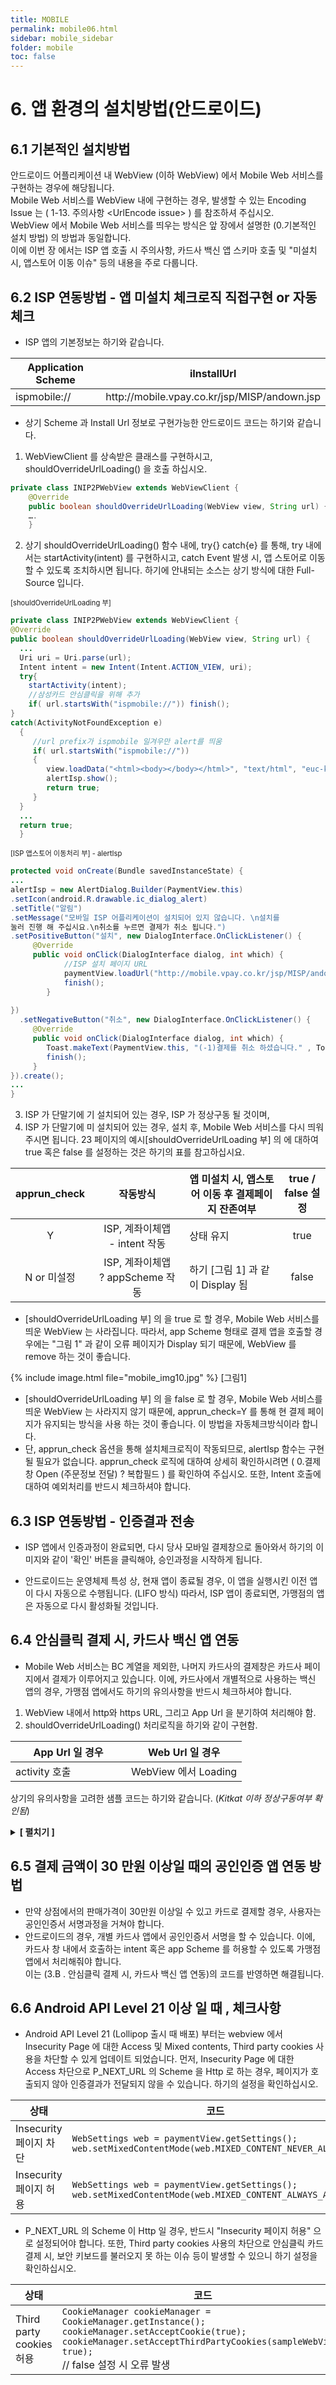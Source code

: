 ```yaml
---
title: MOBILE
permalink: mobile06.html
sidebar: mobile_sidebar
folder: mobile
toc: false
---
```


# 6. 앱 환경의 설치방법(안드로이드)

## 6.1 기본적인 설치방법

안드로이드 어플리케이션 내 WebView (이하 WebView) 에서 Mobile Web 서비스를 구현하는 경우에 해당됩니다.<br>
Mobile Web 서비스를 WebView 내에 구현하는 경우, 발생할 수 있는 Encoding Issue 는 ( 1-13. 주의사항 &lt;UrlEncode issue&gt; ) 를 참조하셔 주십시오.<br>
WebView 에서 Mobile Web 서비스를 띄우는 방식은 앞 장에서 설명한 (0.기본적인 설치 방법) 의 방법과 동일합니다.<br>
이에 이번 장 에서는 ISP 앱 호출 시 주의사항, 카드사 백신 앱 스키마 호출 및 &quot;미설치 시, 앱스토어 이동 이슈&quot; 등의 내용을 주로 다룹니다.<br>

## 6.2 ISP 연동방법 - 앱 미설치 체크로직 직접구현 or 자동체크

- ISP 앱의 기본정보는 하기와 같습니다.

<table style="width: 100%;">
<colgroup>
  <col style="width: 30%;">
  <col style="width: 70%;">
</colgroup>
  <thead>
    <tr>
      <th>Application Scheme</th>
      <th>iInstallUrl</th>
    </tr>
  </thead>
  <tbody>
    <tr>
      <td>ispmobile://</td>
      <td>http://mobile.vpay.co.kr/jsp/MISP/andown.jsp</td>
    </tr>
  </tbody>
</table>

- 상기 Scheme 과 Install Url 정보로 구현가능한 안드로이드 코드는 하기와 같습니다.

1. WebViewClient 를 상속받은 클래스를 구현하시고, shouldOverrideUrlLoading() 을 호출 하십시오.
```java
private class INIP2PWebView extends WebViewClient {
    @Override     
    public boolean shouldOverrideUrlLoading(WebView view, String url) {
    ….
    }
```

2. 상기 shouldOverrideUrlLoading() 함수 내에, try{} catch{e} 를 통해, try 내에서는 startActivity(intent) 를 구현하시고, catch Event 발생 시, 앱 스토어로 이동할 수 있도록 조치하시면 됩니다.
하기에 안내되는 소스는 상기 방식에 대한 Full-Source 입니다. 

<p style="font-size: 80%">[shouldOverrideUrlLoading 부]</p>

```java
private class INIP2PWebView extends WebViewClient {
@Override     
public boolean shouldOverrideUrlLoading(WebView view, String url) {
  ...   
  Uri uri = Uri.parse(url);     
  Intent intent = new Intent(Intent.ACTION_VIEW, uri);
  try{     
    startActivity(intent); 
    //삼성카드 안심클릭을 위해 추가
    if( url.startsWith("ispmobile://")) finish();
}
catch(ActivityNotFoundException e)
  {
     //url prefix가 ispmobile 일겨우만 alert를 띄움
     if( url.startsWith("ispmobile://"))
     {
        view.loadData("<html><body></body></html>", "text/html", "euc-kr"); 
        alertIsp.show();
        return true;
     }
  }
  ...
  return true;     
  }

```

<p style="font-size: 80%">[ISP 앱스토어 이동처리 부] - alertIsp</p>

```java
protected void onCreate(Bundle savedInstanceState) {
...
alertIsp = new AlertDialog.Builder(PaymentView.this)
.setIcon(android.R.drawable.ic_dialog_alert) 
.setTitle("알림")
.setMessage("모바일 ISP 어플리케이션이 설치되어 있지 않습니다. \n설치를 
눌러 진행 해 주십시요.\n취소를 누르면 결제가 취소 됩니다.")     
.setPositiveButton("설치", new DialogInterface.OnClickListener() { 
     @Override
     public void onClick(DialogInterface dialog, int which) { 
            //ISP 설치 페이지 URL     
            paymentView.loadUrl("http://mobile.vpay.co.kr/jsp/MISP/andown.jsp");
            finish();
        }
 
})     
  .setNegativeButton("취소", new DialogInterface.OnClickListener() {
     @Override
     public void onClick(DialogInterface dialog, int which) {     
        Toast.makeText(PaymentView.this, "(-1)결제를 취소 하셨습니다." , Toast.LENGTH_SHORT).show();     
        finish();     
     }
}).create();     
...
}

```

3. ISP 가 단말기에 기 설치되어 있는 경우, ISP 가 정상구동 될 것이며,
4. ISP 가 단말기에 미 설치되어 있는 경우, 설치 후, Mobile Web 서비스를 다시 띄워주시면 됩니다.
23 페이지의 예시[shouldOverrideUrlLoading 부] 의 에 대하여 true 혹은 false 를 설정하는 것은 하기의 표를 참고하십시요.

<table style="width: 100%;">
<colgroup>
  <col style="width: 15%">
  <col style="width: 30%">
  <col style="width: 30%">
  <col style="width: 25s%">
</colgroup>
  <thead>
    <tr>
      <th style="text-align: center">apprun_check</th>
      <th style="text-align: center">작동방식</th>
      <th>앱 미설치 시, 앱스토어 이동 후 결제페이지 잔존여부</th>
      <th style="text-align: center">true / false 설정</th>
    </tr>
  </thead>
  <tbody>
    <tr>
      <td style="text-align: center">Y</td>
      <td style="text-align: center">ISP,  계좌이체앱<br>- intent  작동</td>
      <td>상태 유지</td>
      <td style="text-align: center">true</td>
    </tr>
    <tr>
      <td style="text-align: center">N or  미설정</td>
      <td style="text-align: center">ISP,  계좌이체앱<br>? appScheme  작동</td>
      <td>하기 [그림 1]  과 같이  Display  됨</td>
      <td style="text-align: center">false</td>
    </tr>
  </tbody>
</table>

- [shouldOverrideUrlLoading 부] 의 을 true 로 할 경우, Mobile Web 서비스를 띄운 WebView 는 사라집니다.
  따라서, app Scheme 형태로 결제 앱을 호출할 경우에는 &quot;그림 1&quot; 과 같이 오류 페이지가 Display 되기 때문에, WebView 를 remove 하는 것이 좋습니다.

{% include image.html file="mobile_img10.jpg" %}
[그림1] 

- [shouldOverrideUrlLoading 부] 의 을 false 로 할 경우, Mobile Web 서비스를 띄운 WebView 는 사라지지 않기 때문에,
  apprun_check=Y 를 통해 현 결제 페이지가 유지되는 방식을 사용 하는 것이 좋습니다. 이 방법을 자동체크방식이라 합니다.
- 단, apprun_check 옵션을 통해 설치체크로직이 작동되므로, alertIsp 함수는 구현될 필요가 없습니다.
  apprun_check 로직에 대하여 상세히 확인하시려면 ( 0.결제창 Open (주문정보 전달) ? 복합필드 ) 를 확인하여 주십시오. 또한, Intent 호출에 대하여 예외처리를 반드시 체크하셔야 합니다.

## 6.3 ISP 연동방법 - 인증결과 전송

- ISP 앱에서 인증과정이 완료되면, 다시 당사 모바일 결제창으로 돌아와서 하기의 이미지와 같이 &#39;확인&#39; 버튼을 클릭해야, 승인과정을 시작하게 됩니다.

- 안드로이드는 운영체제 특성 상, 현재 앱이 종료될 경우, 이 앱을 실행시킨 이전 앱이 다시 자동으로 수행됩니다.
  (LIFO 방식) 따라서, ISP 앱이 종료되면, 가맹점의 앱은 자동으로 다시 활성화될 것입니다.

## 6.4 안심클릭 결제 시, 카드사 백신 앱 연동

- Mobile Web 서비스는 BC 계열을 제외한, 나머지 카드사의 결제창은 카드사 페이지에서 결제가 이루어지고 있습니다.
  이에, 카드사에서 개별적으로 사용하는 백신 앱의 경우, 가맹점 앱에서도 하기의 유의사항을 반드시 체크하셔야 합니다.

1. WebView 내에서 http와 https URL, 그리고 App Url 을 분기하여 처리해야 함.
2. shouldOverrideUrlLoading() 처리로직을 하기와 같이 구현함.

<table style="width: 100%">
<colgroup>
  <col style="width: 50%">
  <col style="width: 50%">
</colgroup>
  <thead>
    <tr>
      <th>App Url  일 경우</th>
      <th>Web Url 일 경우</th>
    </tr>
  </thead>
  <tbody>
    <tr>
      <td>activity 호출</td>
      <td>WebView 에서 Loading</td>
    </tr>
  </tbody>
</table>

상기의 유의사항을 고려한 샘플 코드는 하기와 같습니다. (_Kitkat_ _이하 정상구동여부 확인됨_)

<details style="cursor:pointer;">
<summary><strong>[&nbsp;펼치기&nbsp;]</strong></summary>
<div markdown="1">

```java
private class SampleWebViewClient extends WebViewClient {
  @Override
  public boolean shouldOverrideUrlLoading(WebView view, String url) {
    Log.d("<INICIS_TEST>","URL : "+url);
    /*
    * URL별로 분기가 필요합니다. 어플리케이션을 로딩하는 것과
    * WEB PAGE를 로딩하는 것을 분리하여 처리해야 합니다.
    * 만일 가맹점 특정 어플 URL이 들어온다면 
    * 조건을 더 추가하여 처리해 주십시요.
    */
    if( !url.startsWith("http://") && !url.startsWith("https://") && !url.startsWith("javascript:") )
    {    		
      Intent intent; 
      try{
        intent = Intent.parseUri(url, Intent.URI_INTENT_SCHEME);
        Log.d("<INICIS_TEST>", "intent getDataString : " + intent.getDataString());
      } catch (URISyntaxException ex) {
        Log.e("<INICIS_TEST>", "URI syntax error : " + url + ":" + ex.getMessage());
        return false;
      } 
      try{ 
        startActivity(intent); 
      }catch(ActivityNotFoundException e){
        /* ISP어플이 현재 폰에 없다면 아래 처리에서 
        * 알림을 통해 처리하도록 하였습니다.
        * 삼성카드 및 기타 안심클릭에서는 
        * 카드사 웹페이지에서 알아서 처리하기때문에
        * WEBVIEW에서는 별다른 처리를 하지 않아도 처리됩니다.
        */
        if( url.startsWith("ispmobile://"))
        { 
        //onCreateDialog에서 정의한 ISP 어플리케이션 알럿을 띄워줍니다.
        //(ISP 어플리케이션이 없을 경우)
          showDialog(DIALOG_ISP);
          return false;
        }else if (url.startsWith("intent")) {
            //일부카드사의 경우 ,intent:// 형식의 intent 스키마를 내려주지 않음
          //ex) 현대카드 intent:hdcardappcardansimclick://
          try {
            Intent tempIntent = Intent.parseUri(url, Intent.URI_INTENT_SCHEME);
            String strParams = tempIntent.getDataString();
            
            Intent intent = new Intent(Intent.ACTION_VIEW);
            intent.setData(Uri.parse(strParams));
            
            startActivity(intent);
            
            return true;
          } catch (Exception e) {
            e.printStackTrace();
            
            Intent intent = null;
            
            try {
              intent = Intent.parseUri(url, Intent.URI_INTENT_SCHEME);
              Intent marketIntent = new Intent(Intent.ACTION_VIEW);
              marketIntent.setData(Uri.parse("market://details?id=" + intent.getPackage()));
              startActivity(marketIntent);
            } catch (Exception e1) {
               e1.printStackTrace();
            }
            return true;
          } 
        }
      } 
    }
    else
    {	
      view.loadUrl(url);
      return false;
    }
    return true;
  }
}
```
</div>                                                                                                                                                                                                                                                                                                                                                                                                                                                                                                                                                                                                                                                                             
</details>

## 6.5 결제 금액이 30 만원 이상일 때의 공인인증 앱 연동 방법

- 만약 상점에서의 판매가격이 30만원 이상일 수 있고 카드로 결제할 경우, 사용자는 공인인증서 서명과정을 거쳐야 합니다.<br>
- 안드로이드의 경우, 개별 카드사 앱에서 공인인증서 서명을 할 수 있습니다. 이에, 카드사 창 내에서 호출하는 intent 혹은 app Scheme 를 허용할 수 있도록 가맹점 앱에서 처리해줘야 합니다.<br>이는 (3.B . 안심클릭 결제 시, 카드사 백신 앱 연동)의 코드를 반영하면 해결됩니다.

## 6.6 Android API Level 21  이상 일 때 ,  체크사항

- Android API Level 21 (Lollipop 출시 때 배포) 부터는 webview 에서 Insecurity Page 에 대한 Access 및 Mixed contents, Third party cookies 사용을 차단할 수 있게 업데이트 되었습니다.
  먼저, Insecurity Page 에 대한 Access 차단으로 P_NEXT_URL 의 Scheme 을 Http 로 하는 경우, 페이지가 호출되지 않아 인증결과가 전달되지 않을 수 있습니다.
  하기의 설정을 확인하십시오.

<table style="width: 100%">
<colgroup>
  <col style="width: 30%">
  <col style="width: 70%">
</colgroup>
  <thead>
    <tr>
      <th>상태</th>
      <th>코드</th>
    </tr>
  </thead>
  <tbody>
    <tr>
      <td>Insecurity  페이지 차단</td>
      <td><code class="language-plaintext highlighter-rouge">WebSettings web = paymentView.getSettings(); web.setMixedContentMode(web.MIXED_CONTENT_NEVER_ALLOW);</code></td>
    </tr>
    <tr>
      <td>Insecurity  페이지 허용</td>
      <td><code class="language-plaintext highlighter-rouge">WebSettings web = paymentView.getSettings(); web.setMixedContentMode(web.MIXED_CONTENT_ALWAYS_ALLOW);</code></td>
    </tr>
  </tbody>
</table>

- P_NEXT_URL 의 Scheme 이 Http 일 경우, 반드시 &quot;Insecurity 페이지 허용&quot; 으로 설정되어야 합니다.
  또한, Third party cookies 사용의 차단으로 안심클릭 카드 결제 시, 보안 키보드를 불러오지 못 하는 이슈 등이 발생할 수 있으니 하기 설정을 확인하십시오.

<table style="width: 100%">
<colgroup>
  <col style="width: 40%">
  <col style="width: 60%">
</colgroup>
  <thead>
    <tr>
      <th>상태</th>
      <th>코드</th>
    </tr>
  </thead>
  <tbody>
    <tr>
      <td>Third party cookies  허용</td>
      <td>
<code class="language-plaintext highlighter-rouge">CookieManager cookieManager = CookieManager.getInstance();<br>cookieManager.setAcceptCookie(true);<br>cookieManager.setAcceptThirdPartyCookies(sampleWebView, true);</code><br> // false 설정 시 오류 발생</td>
    </tr>
  </tbody>
</table>

